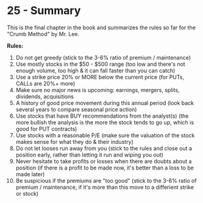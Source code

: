 # 25 - Summary

This is the final chapter in the book and summarizes the rules so far for the "Crumb Method" by Mr. Lee.

**Rules:**
1. Do not get greedy (stick to the 3-6% ratio of premium / maintenance)
2. Use mostly stocks in the $50 - $500 range (too low and there's not enough volume, too high & it can fall faster than you can catch)
3. Use a strike price 20% or MORE below the current price (for PUTs, CALLs are 20%+ more)
4. Make sure no major news is upcoming: earnings, mergers, splits, dividends, acquisitions
5. A history of good price movement during this annual period (look back several years to compare seasonal price action)
6. Use stocks that have BUY recommendations from the analyst(s) (the more bullish the analysis is the more the stock tends to go up, which is good for PUT contracts)
7. Use stocks with a reasonable P/E (make sure the valuation of the stock makes sense for what they do & their industry)
8. Do not let looses run away from you (stick to the rules and close out a position early, rather than letting it run and wiping you out)
9. Never hesitate to take profits or losses when there are doubts about a position (if there is a profit to be made now, it's better than a loss to be made later)
10. Be suspicious if the premiums are "too good" (stick to the 3-6% ratio of premium / maintenance, if it's more than this move to a differient strike or stock)
